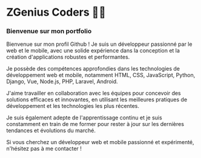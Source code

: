 # ZGenius Coders 🧞‍♂️

### Bienvenue sur mon portfolio

<p>Bienvenue sur mon profil Github ! Je suis un développeur passionné par le web et le mobile, avec une solide expérience dans la conception et la création d'applications robustes et performantes.</p>

<p>Je possède des compétences approfondies dans les technologies de développement web et mobile, notamment HTML, CSS, JavaScript, Python, Django, Vue, Node.js, PHP, Laravel, Android.</p>

<p>J'aime travailler en collaboration avec les équipes pour concevoir des solutions efficaces et innovantes, en utilisant les meilleures pratiques de développement et les technologies les plus récentes.</p>

<p>Je suis également adepte de l'apprentissage continu et je suis constamment en train de me former pour rester à jour sur les dernières tendances et évolutions du marché.</p>

<p>Si vous cherchez un développeur web et mobile passionné et expérimenté, n'hésitez pas à me contacter !</p>
